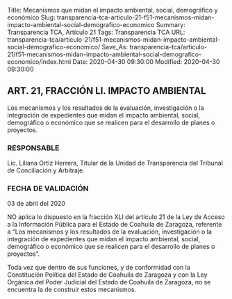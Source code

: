 Title: Mecanismos que midan el impacto ambiental, social, demográfico y económico
Slug: transparencia-tca-articulo-21-f51-mecanismos-midan-impacto-ambiental-social-demografico-economico
Summary: Transparencia TCA, Artículo 21
Tags: Transparencia TCA
URL: transparencia-tca/articulo-21/f51-mecanismos-midan-impacto-ambiental-social-demografico-economico/
Save_As: transparencia-tca/articulo-21/f51-mecanismos-midan-impacto-ambiental-social-demografico-economico/index.html
Date: 2020-04-30 09:30:00
Modified: 2020-04-30 09:30:00


## ART. 21, FRACCIÓN LI. IMPACTO AMBIENTAL

Los mecanismos y los resultados de la evaluación, investigación o la integración de expedientes que midan el impacto ambiental, social, demográfico o económico que se realicen para el desarrollo de planes o proyectos.


### RESPONSABLE

Lic. Liliana Ortiz Herrera, Titular de la Unidad de Transparencia del Tribunal de Conciliación y Arbitraje.


### FECHA DE VALIDACIÓN

03 de abril del 2020

NO aplica lo dispuesto en la fracción XLI del artículo 21 de la Ley de Acceso a la Información Pública para el Estado de Coahuila de Zaragoza, referente a “Los mecanismos y los resultados de la evaluación, investigación o la integración de expedientes que midan el impacto ambiental, social, demográfico o económico que se realicen para el desarrollo de planes o proyectos”.

Toda vez que dentro de sus funciones, y de conformidad con la Constitución Política del Estado de Coahuila de Zaragoza y con la Ley Orgánica del Poder Judicial del Estado de Coahuila de Zaragoza, no se encuentra la de construir estos mecanismos.




